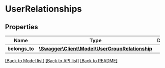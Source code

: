 # UserRelationships

## Properties
Name | Type | Description | Notes
------------ | ------------- | ------------- | -------------
**belongs_to** | [**\Swagger\Client\Model\UserGroupRelationship**](UserGroupRelationship.md) |  | [optional] 

[[Back to Model list]](../../README.md#documentation-for-models) [[Back to API list]](../../README.md#documentation-for-api-endpoints) [[Back to README]](../../README.md)

